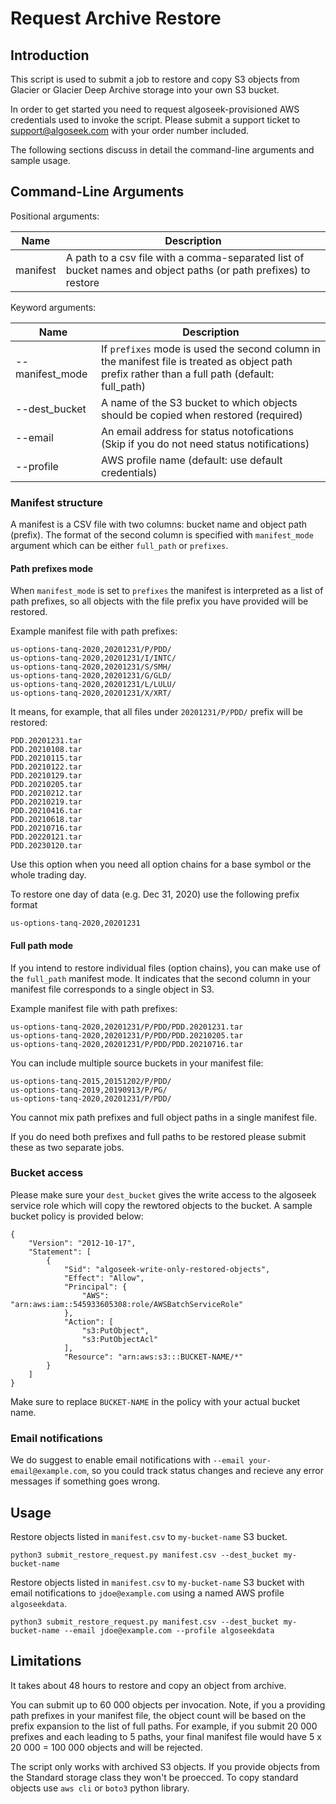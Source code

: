 # Request Archive Restore


## Introduction

This script is used to submit a job to restore and copy S3 objects from Glacier or Glacier Deep Archive storage
into your own S3 bucket. 

In order to get started you need to request algoseek-provisioned AWS credentials used to invoke the script.
Please submit a support ticket to support@algoseek.com with your order number included.

The following sections discuss in detail the command-line arguments and sample usage.

## Command-Line Arguments


Positional arguments:

| Name           | Description                                                             |
| -------------- | ----------------------------------------------------------------------- |
|  manifest      | A path to a csv file with a comma-separated list of bucket names and object paths (or path prefixes) to restore |


Keyword arguments:

| Name             | Description                                                 |
| ---------------- | ----------------------------------------------------------- |
|  --manifest_mode | If `prefixes` mode is used the second column in the manifest file is treated as object path prefix rather than a full path (default: full_path) |
|  --dest_bucket   | A name of the S3 bucket to which objects should be copied when restored (required) |
|  --email         | An email address for status notofications (Skip if you do not need status notifications)  |
|  --profile       | AWS profile name (default: use default credentials) |


### Manifest structure

A manifest is a CSV file with two columns: bucket name and object path (prefix).
The format of the second column is specified with `manifest_mode` argument which can be either `full_path` or `prefixes`.

#### Path prefixes mode

When `manifest_mode` is set to `prefixes` the manifest is interpreted as a list of path prefixes, so all objects with the file prefix you have provided will be restored.

Example manifest file with path prefixes:
```
us-options-tanq-2020,20201231/P/PDD/
us-options-tanq-2020,20201231/I/INTC/
us-options-tanq-2020,20201231/S/SMH/
us-options-tanq-2020,20201231/G/GLD/
us-options-tanq-2020,20201231/L/LULU/
us-options-tanq-2020,20201231/X/XRT/

```
It means, for example, that all files under `20201231/P/PDD/` prefix will be restored:
```
PDD.20201231.tar
PDD.20210108.tar
PDD.20210115.tar
PDD.20210122.tar
PDD.20210129.tar
PDD.20210205.tar
PDD.20210212.tar
PDD.20210219.tar
PDD.20210416.tar
PDD.20210618.tar
PDD.20210716.tar
PDD.20220121.tar
PDD.20230120.tar
```

Use this option when you need all option chains for a base symbol or the whole trading day.

To restore one day of data (e.g. Dec 31, 2020) use the following prefix format
```
us-options-tanq-2020,20201231
```

#### Full path mode

If you intend to restore individual files (option chains), you can make use of the `full_path` manifest mode.
It indicates that the second column in your manifest file corresponds to a single object in S3.

Example manifest file with path prefixes:
```
us-options-tanq-2020,20201231/P/PDD/PDD.20201231.tar
us-options-tanq-2020,20201231/P/PDD/PDD.20210205.tar
us-options-tanq-2020,20201231/P/PDD/PDD.20210716.tar
```

You can include multiple source buckets in your manifest file:
```
us-options-tanq-2015,20151202/P/PDD/
us-options-tanq-2019,20190913/P/PG/
us-options-tanq-2020,20201231/P/PDD/
```

You cannot mix path prefixes and full object paths in a single manifest file.

If you do need both prefixes and full paths to be restored please submit these as two separate jobs. 

### Bucket access

Please make sure your `dest_bucket` gives the write access to the algoseek service role which will copy the rewtored objects to the bucket.
A sample bucket policy is provided below:
```
{
    "Version": "2012-10-17",
    "Statement": [
        {
            "Sid": "algoseek-write-only-restored-objects",
            "Effect": "Allow",
            "Principal": {
                "AWS": "arn:aws:iam::545933605308:role/AWSBatchServiceRole"
            },
            "Action": [
                "s3:PutObject",
                "s3:PutObjectAcl"
            ],
            "Resource": "arn:aws:s3:::BUCKET-NAME/*"
        }
    ]
}
```
Make sure to replace `BUCKET-NAME` in the policy with your actual bucket name.

### Email notifications

We do suggest to enable email notifications with `--email your-email@example.com`, 
so you could track status changes and recieve any error messages if something goes wrong.

## Usage


Restore objects listed in `manifest.csv` to `my-bucket-name` S3 bucket.

```
python3 submit_restore_request.py manifest.csv --dest_bucket my-bucket-name
```

Restore objects listed in `manifest.csv` to `my-bucket-name` S3 bucket with email notifications to `jdoe@example.com`
using a named AWS profile `algoseekdata`. 

```
python3 submit_restore_request.py manifest.csv --dest_bucket my-bucket-name --email jdoe@example.com --profile algoseekdata
```


## Limitations

It takes about 48 hours to restore and copy an object from archive.

You can submit up to 60 000 objects per invocation. Note, if you a providing path prefixes in your manifest file, the 
object count will be based on the prefix expansion to the list of full paths.
For example, if you submit 20 000 prefixes and each leading to 5 paths, your final manifest file would have 5 x 20 000 = 100 000 objects and will be rejected.

The script only works with archived S3 objects. If you provide objects from the Standard storage class they won't be proecced.
To copy standard objects use `aws cli` or `boto3` python library.


